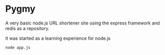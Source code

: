 # Pygmy

A very basic node.js URL shortener site using the express framework and redis as a repository.

It was started as a learning experience for node.js

```
node app.js
```